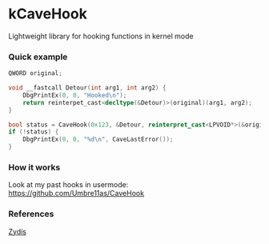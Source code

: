 # kCaveHook
Lightweight library for hooking functions in kernel mode

### Quick example
```cpp
QWORD original;

void __fastcall Detour(int arg1, int arg2) {
    DbgPrintEx(0, 0, "Hooked\n");
    return reinterpet_cast<decltype(&Detour)>(original)(arg1, arg2);
}

bool status = CaveHook(0x123, &Detour, reinterpret_cast<LPVOID*>(&original));
if (!status) {
    DbgPrintEx(0, 0, "%d\n", CaveLastError());
}
```

### How it works
Look at my past hooks in usermode: https://github.com/Umbre11as/CaveHook

### References
[Zydis](https://github.com/zyantific/zydis)
